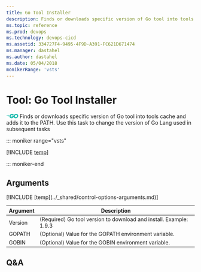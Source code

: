 ```yaml
---
title: Go Tool Installer
description: Finds or downloads specific version of Go tool into tools cache and adds it to the PATH. Use this task to change the version of Go Lang used in subsequent tasks
ms.topic: reference
ms.prod: devops
ms.technology: devops-cicd
ms.assetid: 334727F4-9495-4F9D-A391-FC621D671474
ms.manager: dastahel
ms.author: dastahel
ms.date: 05/04/2018
monikerRange: 'vsts'
---
```


# Tool: Go Tool Installer

![](_img/gotool.png) Finds or downloads specific version of Go tool into tools cache and adds it to the PATH. Use this task to change the version of Go Lang used in subsequent tasks

::: moniker range="vsts"

[!INCLUDE [temp](../_shared/yaml/GoTool.0.md)]

::: moniker-end

## Arguments

<table><thead><tr><th>Argument</th><th>Description</th></tr></thead>
<tr><td>Version</td><td>(Required) Go tool version to download and install. Example: 1.9.3</td></tr>
<tr><td>GOPATH</td><td>(Optional) Value for the GOPATH environment variable.</td></tr>
<tr><td>GOBIN</td><td>(Optional) Value for the GOBIN environment variable.</td></tr>
[!INCLUDE [temp](../_shared/control-options-arguments.md)]
</table>

## Q&A

<!-- BEGINSECTION class="md-qanda" -->

<!-- ENDSECTION -->
